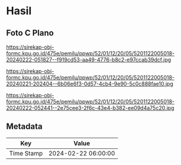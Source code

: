 # Hasil

## Foto C Plano

https://sirekap-obj-formc.kpu.go.id/475e/pemilu/ppwp/52/01/12/20/05/5201122005018-20240222-051827--f919cd53-aa49-4776-b8c2-e97ccab39dcf.jpg

https://sirekap-obj-formc.kpu.go.id/475e/pemilu/ppwp/52/01/12/20/05/5201122005018-20240221-202404--6b06e6f3-0d57-4cb4-9e90-5c0c888fae10.jpg

https://sirekap-obj-formc.kpu.go.id/475e/pemilu/ppwp/52/01/12/20/05/5201122005018-20240222-052441--2e75cee3-2f6c-43e4-b382-ee09d4a75c20.jpg


## Metadata

| Key        | Value               |
| ---------- | ------------------- |
| Time Stamp | 2024-02-22 06:00:00 |



